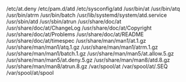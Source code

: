 /etc/at.deny
/etc/pam.d/atd
/etc/sysconfig/atd
/usr/bin/at
/usr/bin/atq
/usr/bin/atrm
/usr/bin/batch
/usr/lib/systemd/system/atd.service
/usr/sbin/atd
/usr/sbin/atrun
/usr/share/doc/at
/usr/share/doc/at/ChangeLog
/usr/share/doc/at/Copyright
/usr/share/doc/at/Problems
/usr/share/doc/at/README
/usr/share/doc/at/timespec
/usr/share/man/man1/at.1.gz
/usr/share/man/man1/atq.1.gz
/usr/share/man/man1/atrm.1.gz
/usr/share/man/man1/batch.1.gz
/usr/share/man/man5/at.allow.5.gz
/usr/share/man/man5/at.deny.5.gz
/usr/share/man/man8/atd.8.gz
/usr/share/man/man8/atrun.8.gz
/var/spool/at
/var/spool/at/.SEQ
/var/spool/at/spool
